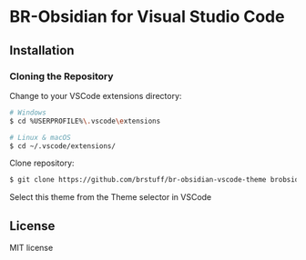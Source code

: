 # BR-Obsidian for Visual Studio Code

## Installation

### Cloning the Repository

Change to your VSCode extensions directory:

```bash
# Windows
$ cd %USERPROFILE%\.vscode\extensions

# Linux & macOS
$ cd ~/.vscode/extensions/
```

Clone repository:

```bash
$ git clone https://github.com/brstuff/br-obsidian-vscode-theme brobsidian
```

Select this theme from the Theme selector in VSCode

## License

MIT license
